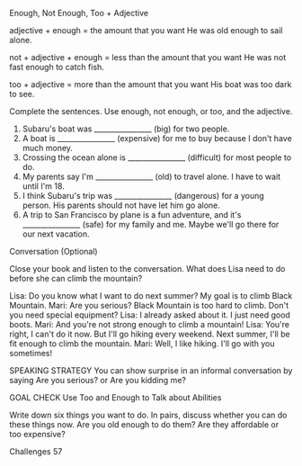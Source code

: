 Enough, Not Enough, Too + Adjective

adjective + enough = the amount that you want
He was old enough to sail alone.

not + adjective + enough = less than the amount that you want
He was not fast enough to catch fish.

too + adjective = more than the amount that you want
His boat was too dark to see.

Complete the sentences. Use enough, not enough, or too, and the adjective.

1. Subaru's boat was ________________ (big) for two people.
2. A boat is ________________ (expensive) for me to buy because I don't have much money.
3. Crossing the ocean alone is ________________ (difficult) for most people to do.
4. My parents say I'm ________________ (old) to travel alone. I have to wait until I'm 18.
5. I think Subaru's trip was ________________ (dangerous) for a young person. His parents should not have let him go alone.
6. A trip to San Francisco by plane is a fun adventure, and it's ________________ (safe) for my family and me. Maybe we'll go there for our next vacation.

Conversation (Optional)

Close your book and listen to the conversation. What does Lisa need to do before she can climb the mountain?

Lisa: Do you know what I want to do next summer? My goal is to climb Black Mountain.
Mari: Are you serious? Black Mountain is too hard to climb. Don't you need special equipment?
Lisa: I already asked about it. I just need good boots.
Mari: And you're not strong enough to climb a mountain!
Lisa: You're right, I can't do it now. But I'll go hiking every weekend. Next summer, I'll be fit enough to climb the mountain.
Mari: Well, I like hiking. I'll go with you sometimes!

SPEAKING STRATEGY
You can show surprise in an informal conversation by saying Are you serious? or Are you kidding me?

GOAL CHECK
Use Too and Enough to Talk about Abilities

Write down six things you want to do. In pairs, discuss whether you can do these things now. Are you old enough to do them? Are they affordable or too expensive?

Challenges 57